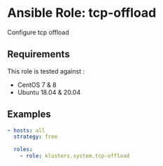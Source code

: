 Ansible Role: tcp-offload
==================

Configure tcp offload

## Requirements

This role is tested against :
  - CentOS 7 & 8
  - Ubuntu 18.04 & 20.04

## Examples

```yaml
- hosts: all
  strategy: free

  roles:
    - role: klusters.system.tcp-offload
```
